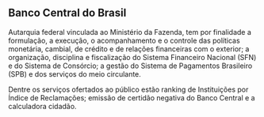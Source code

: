 Banco Central do Brasil
---

Autarquia federal vinculada ao Ministério da Fazenda, tem por finalidade a formulação, a execução, o acompanhamento e o controle das políticas monetária, cambial, de crédito e de relações financeiras com o exterior; a organização, disciplina e fiscalização do Sistema Financeiro Nacional (SFN) e do Sistema de Consórcio; a gestão do Sistema de Pagamentos Brasileiro (SPB) e dos serviços do meio circulante.

Dentre os serviços ofertados ao público estão ranking de Instituições por Índice de Reclamações; emissão de certidão negativa do Banco Central e a calculadora cidadão.